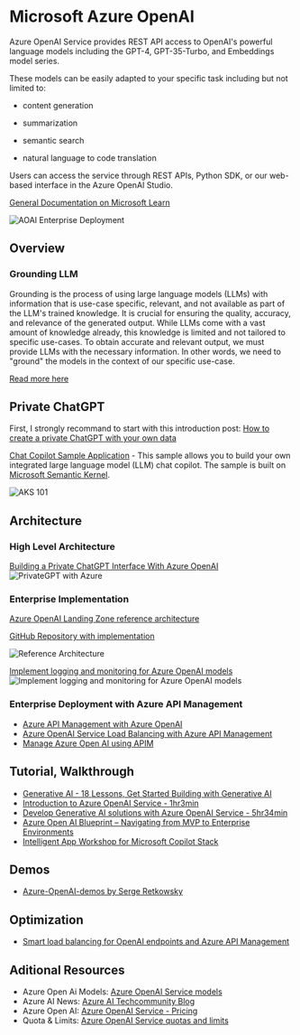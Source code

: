 # Microsoft Azure OpenAI

Azure OpenAI Service provides REST API access to OpenAI's powerful language models including the GPT-4, GPT-35-Turbo, and Embeddings model series.

These models can be easily adapted to your specific task including but not limited to:

- content generation
- summarization
- semantic search

- natural language to code translation

Users can access the service through REST APIs, Python SDK, or our web-based interface in the Azure OpenAI Studio.

[General Documentation on Microsoft Learn](https://learn.microsoft.com/en-us/azure/ai-services/openai/)

![AOAI Enterprise Deployment](https://techcommunity.microsoft.com/t5/image/serverpage/image-id/495112i80DA3D88097DEC9D/image-size/large?v=v2&px=999)

## Overview

### Grounding LLM

Grounding is the process of using large language models (LLMs) with information that is use-case specific, relevant, and not available as part of the LLM's trained knowledge. It is crucial for ensuring the quality, accuracy, and relevance of the generated output. While LLMs come with a vast amount of knowledge already, this knowledge is limited and not tailored to specific use-cases. To obtain accurate and relevant output, we must provide LLMs with the necessary information. In other words, we need to "ground" the models in the context of our specific use-case.

[Read more here](https://techcommunity.microsoft.com/t5/fasttrack-for-azure/grounding-llms/ba-p/3843857)

## Private ChatGPT

First, I strongly recommand to start with this introduction post: [How to create a private ChatGPT with your own data](https://medium.com/@imicknl/how-to-create-a-private-chatgpt-with-your-own-data-15754e6378a1)

[Chat Copilot Sample Application](https://github.com/microsoft/semantic-kernel) - This sample allows you to build your own integrated large language model (LLM) chat copilot. The sample is built on [Microsoft Semantic Kernel](https://learn.microsoft.com/en-us/semantic-kernel/overview/).

![AKS 101](https://camo.githubusercontent.com/db6af42498ba3e603ce6ac38f5ab124708ac1c25b48114108889c979baae7f67/68747470733a2f2f6c6561726e2e6d6963726f736f66742e636f6d2f656e2d75732f73656d616e7469632d6b65726e656c2f6d656469612f636861742d636f70696c6f742d696e2d616374696f6e2e676966)

## Architecture

### High Level Architecture

[Building a Private ChatGPT Interface With Azure OpenAI](https://techcommunity.microsoft.com/t5/azure-architecture-blog/building-a-private-chatgpt-interface-with-azure-openai/ba-p/3869522)
![PrivateGPT with Azure](https://techcommunity.microsoft.com/t5/image/serverpage/image-id/487496iA87525AA8B2197EE/image-size/large?v=v2&px=999)

### Enterprise Implementation

[Azure OpenAI Landing Zone reference architecture](https://techcommunity.microsoft.com/t5/azure-architecture-blog/azure-openai-landing-zone-reference-architecture/ba-p/3882102)

[GitHub Repository with implementation](https://github.com/FreddyAyala/AzureAIServicesLandingZone/tree/main)

![Reference Architecture](https://techcommunity.microsoft.com/t5/image/serverpage/image-id/495142i616B2737C1324F0D/image-size/large?v=v2&px=999)

[Implement logging and monitoring for Azure OpenAI models](https://learn.microsoft.com/en-us/azure/architecture/ai-ml/openai/architecture/log-monitor-azure-openai)
![Implement logging and monitoring for Azure OpenAI models](https://learn.microsoft.com/en-us/azure/architecture/ai-ml/openai/architecture/_images/openai-monitor-log.png)

### Enterprise Deployment with Azure API Management

- [Azure API Management with Azure OpenAI](https://github.com/pascalvanderheiden/ais-apim-openai)
- [Azure OpenAI Service Load Balancing with Azure API Management](https://github.com/Azure-Samples/azure-openai-apim-load-balancing)
- [Manage Azure Open AI using APIM](https://github.com/microsoft/AzureOpenAI-with-APIM#azure-commercial-api-management-to-azure-open-ai-with-private-endpoints)

## Tutorial, Walkthrough

- [Generative AI - 18 Lessons, Get Started Building with Generative AI](https://microsoft.github.io/generative-ai-for-beginners)
- [Introduction to Azure OpenAI Service - 1hr3min](https://learn.microsoft.com/en-us/training/modules/explore-azure-openai/?ns-enrollment-type=Collection&ns-enrollment-id=4oefo3dozy48y)
- [Develop Generative AI solutions with Azure OpenAI Service - 5hr34min](https://learn.microsoft.com/en-us/training/paths/develop-ai-solutions-azure-openai/)
- [Azure Open AI Blueprint – Navigating from MVP to Enterprise Environments](https://www.floriankitterer.com/post/your-azure-openai-blueprint-navigating-from-mvp-to-enterprise-environments)
- [Intelligent App Workshop for Microsoft Copilot Stack](https://copilotwksp.com/)

## Demos

- [Azure-OpenAI-demos by Serge Retkowsky](https://github.com/retkowsky/Azure-OpenAI-demos)

## Optimization

- [Smart load balancing for OpenAI endpoints and Azure API Management](https://github.com/andredewes/apim-aoai-smart-loadbalancing)

## Aditional Resources

- Azure Open Ai Models: [Azure OpenAI Service models](https://learn.microsoft.com/en-us/azure/ai-services/openai/concepts/models#model-summary-table-and-region-availability)
- Azure AI News: [Azure AI Techcommunity Blog](https://techcommunity.microsoft.com/t5/azure-ai-services-blog/bg-p/Azure-AI-Services-blog)
- Azure Open AI: [Azure OpenAI Service - Pricing](https://azure.microsoft.com/en-us/pricing/details/cognitive-services/openai-service/)
- Quota & Limits: [Azure OpenAI Service quotas and limits](https://learn.microsoft.com/en-us/azure/ai-services/openai/quotas-limits)
